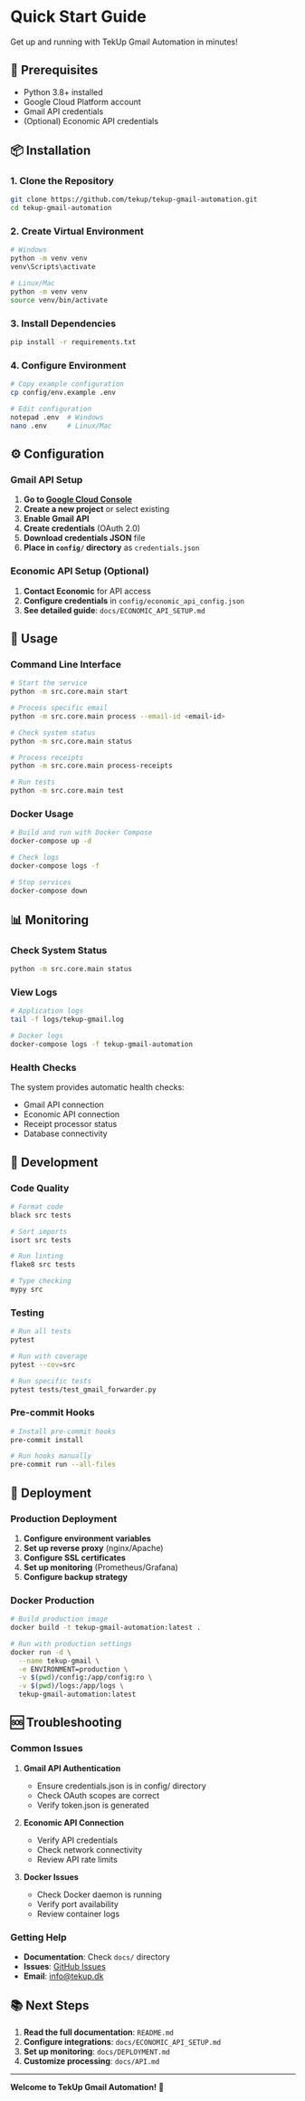 # Quick Start Guide

Get up and running with TekUp Gmail Automation in minutes!

## 🚀 Prerequisites

- Python 3.8+ installed
- Google Cloud Platform account
- Gmail API credentials
- (Optional) Economic API credentials

## 📦 Installation

### 1. Clone the Repository

```bash
git clone https://github.com/tekup/tekup-gmail-automation.git
cd tekup-gmail-automation
```

### 2. Create Virtual Environment

```bash
# Windows
python -m venv venv
venv\Scripts\activate

# Linux/Mac
python -m venv venv
source venv/bin/activate
```

### 3. Install Dependencies

```bash
pip install -r requirements.txt
```

### 4. Configure Environment

```bash
# Copy example configuration
cp config/env.example .env

# Edit configuration
notepad .env  # Windows
nano .env     # Linux/Mac
```

## ⚙️ Configuration

### Gmail API Setup

1. **Go to [Google Cloud Console](https://console.cloud.google.com/)**
2. **Create a new project** or select existing
3. **Enable Gmail API**
4. **Create credentials** (OAuth 2.0)
5. **Download credentials JSON** file
6. **Place in `config/` directory** as `credentials.json`

### Economic API Setup (Optional)

1. **Contact Economic** for API access
2. **Configure credentials** in `config/economic_api_config.json`
3. **See detailed guide**: `docs/ECONOMIC_API_SETUP.md`

## 🚀 Usage

### Command Line Interface

```bash
# Start the service
python -m src.core.main start

# Process specific email
python -m src.core.main process --email-id <email-id>

# Check system status
python -m src.core.main status

# Process receipts
python -m src.core.main process-receipts

# Run tests
python -m src.core.main test
```

### Docker Usage

```bash
# Build and run with Docker Compose
docker-compose up -d

# Check logs
docker-compose logs -f

# Stop services
docker-compose down
```

## 📊 Monitoring

### Check System Status

```bash
python -m src.core.main status
```

### View Logs

```bash
# Application logs
tail -f logs/tekup-gmail.log

# Docker logs
docker-compose logs -f tekup-gmail-automation
```

### Health Checks

The system provides automatic health checks:
- Gmail API connection
- Economic API connection
- Receipt processor status
- Database connectivity

## 🔧 Development

### Code Quality

```bash
# Format code
black src tests

# Sort imports
isort src tests

# Run linting
flake8 src tests

# Type checking
mypy src
```

### Testing

```bash
# Run all tests
pytest

# Run with coverage
pytest --cov=src

# Run specific tests
pytest tests/test_gmail_forwarder.py
```

### Pre-commit Hooks

```bash
# Install pre-commit hooks
pre-commit install

# Run hooks manually
pre-commit run --all-files
```

## 🚀 Deployment

### Production Deployment

1. **Configure environment variables**
2. **Set up reverse proxy** (nginx/Apache)
3. **Configure SSL certificates**
4. **Set up monitoring** (Prometheus/Grafana)
5. **Configure backup strategy**

### Docker Production

```bash
# Build production image
docker build -t tekup-gmail-automation:latest .

# Run with production settings
docker run -d \
  --name tekup-gmail \
  -e ENVIRONMENT=production \
  -v $(pwd)/config:/app/config:ro \
  -v $(pwd)/logs:/app/logs \
  tekup-gmail-automation:latest
```

## 🆘 Troubleshooting

### Common Issues

1. **Gmail API Authentication**
   - Ensure credentials.json is in config/ directory
   - Check OAuth scopes are correct
   - Verify token.json is generated

2. **Economic API Connection**
   - Verify API credentials
   - Check network connectivity
   - Review API rate limits

3. **Docker Issues**
   - Check Docker daemon is running
   - Verify port availability
   - Review container logs

### Getting Help

- **Documentation**: Check `docs/` directory
- **Issues**: [GitHub Issues](https://github.com/tekup/tekup-gmail-automation/issues)
- **Email**: info@tekup.dk

## 📚 Next Steps

1. **Read the full documentation**: `README.md`
2. **Configure integrations**: `docs/ECONOMIC_API_SETUP.md`
3. **Set up monitoring**: `docs/DEPLOYMENT.md`
4. **Customize processing**: `docs/API.md`

---

**Welcome to TekUp Gmail Automation!** 🎉

